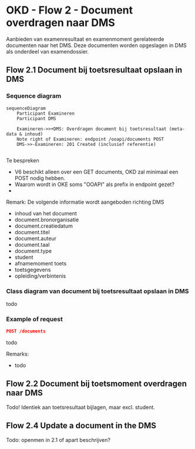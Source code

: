 # OKD - Flow 2 - Document overdragen naar DMS
Aanbieden van examenresultaat en examenmoment gerelateerde documenten naar het DMS. Deze documenten worden opgeslagen in DMS als onderdeel van examendossier. 

## Flow 2.1 Document bij toetsresultaat opslaan in DMS
### Sequence diagram
```mermaid
sequenceDiagram
    Participant Examineren
    Participant DMS

    Examineren->>+DMS: Overdragen document bij toetsresultaat (meta-data & inhoud)
    Note right of Examineren: endpoint /ooapi/documents POST
    DMS->>-Examineren: 201 Created (inclusief referentie)


```

Te bespreken
* V6 beschikt alleen over een GET documents, OKD zal minimaal een POST nodig hebben.
* Waarom wordt in OKE soms "OOAPI" als prefix in endpoint gezet?
* 


Remark:
De volgende informatie wordt aangeboden richting DMS
- inhoud van het document
- document.bronorganisatie
- document.creatiedatum
- document.titel
- document.auteur
- document.taal
- document.type
- student
- afnamemoment toets
- toetsgegevens
- opleiding/verbintenis





### Class diagram van document bij toetsresultaat  opslaan in DMS
todo

### Example of request
```json
POST /documents
```
todo

Remarks:
- todo



## Flow 2.2 Document bij toetsmoment overdragen naar DMS
Todo! Identiek aan toetsresultaat bijlagen, maar excl. student.



## Flow 2.4 Update a document in the DMS
Todo: openmen in 2.1 of apart beschrijven?
